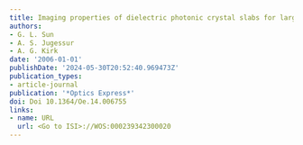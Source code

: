 ```yaml
---
title: Imaging properties of dielectric photonic crystal slabs for large object distances
authors:
- G. L. Sun
- A. S. Jugessur
- A. G. Kirk
date: '2006-01-01'
publishDate: '2024-05-30T20:52:40.969473Z'
publication_types:
- article-journal
publication: '*Optics Express*'
doi: Doi 10.1364/Oe.14.006755
links:
- name: URL
  url: <Go to ISI>://WOS:000239342300020
---
```

